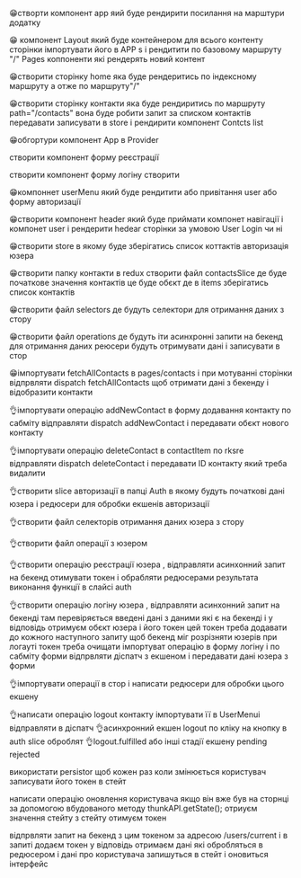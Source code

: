 😁створти компонент app яий буде рендирити посилання на марштури додатку

😁 компонент Layout який буде контейнером для всього контенту сторінки
імпортувати його в APP s і рендитити по базовому маршруту "/" Pages коппоненти
які рендерять новий контент

😁створити сторінку home яка буде рендеритись по індексному маршруту а отже по
маршруту"/"

😁створити сторінку контакти яка буде рендиритись по маршруту path="/contacts"
вона буде робити запит за списком контактів передавати записувати в store і
рендирити компонент Сontcts list

😁обгортури компонент App в Provider

створити компонент форму реєстрації

створити компонент форму логіну створити

😁компоннет userMenu який буде рендитити або привітання user або форму
авторизації

😁створити компонент header який буде приймати компонет навігації і компонет
user і рендерити hedear сторінки за умовою User Login чи ні

😁створити store в якому буде зберігатись список коттактів авторизація юзера

😁створити папку контакти в redux створити файл contactsSlice де буде початкове
значення контактів це буде обєкт де в items зберігатись список контактів

😁створити файл selectors де будуть селектори для отримання даних з стору

😁створити файл operations де будуть іти асинхронні запити на бекенд для
отримання даних реюсери будуть отримувати дані і записувати в стор

😁імпортувати fetchAllContacts в pages/contacts і при мотуванні сторінки
відпрвляти dispatch fetchAllContacts щоб отримати дані з бекенду і відобразити
контакти

👌імпортувати операцію addNewContact в форму додавання контакту по сабміту
відправляти dispatch addNewContact і передавати обєкт нового контакту

👌імпортувати операцію deleteContact в contactItem по rksre відправляти dispatch
deleteContact і передавати ID контакту який треба видалити

👌створити slice авторизації в папці Auth в якому будуть початкові дані юзера і
редюсери для обробки екшенів авторизації

👌створити файл селекторів отримання даних юзера з стору

👌створити файл операції з юзером

👌створити операцію реєстрації юзера , відправляти асинхонний запит на бекенд
отимувати токен і обрабляти редюсерами результата виконання функції в слайсі
auth

👌створити операцію логіну юзера , відправляти асинхонний запит на бекенді там
перевіряється введені дані з даними які є на бекенді і у відповідь отримуєм
обєкт юзера і його токен цей токен треба додавати до кожного наступного запиту
щоб бекенд міг розрізняти юзерів при логауті токен треба очищати імпортуват
операцію в форму логіну і по сабміту форми відпрвляти діспатч з екшеном і
передавати дані юзера з форми

👌імпортувати операції в стор і написати редюсери для обробки цього екшену

👌написати операцію logout контакту імпортувати її в UserMenuі відправляти в
діспатч 👌асинхронний екшен logout по кліку на кнопку в auth slice оброблят
👌logout.fulfilled або інші стадії екшену pending rejected

використати persistor щоб кожен раз коли змінюється користувач записувати його
токен в стейт

написати операцію оновлення користувача якщо він вже був на сторнці за допомогою
вбудованого методу thunkAPI.getState(); отриуєм значення стейту з стейту отимуєм
токен

відпрвляти запит на бекенд з цим токеном за адресою /users/current і в запиті
додаєм токен у відповідь отримаєм дані які обробляться в редюсером і дані про
користувача запишуться в стейт і оновиться інтерфейс
